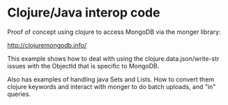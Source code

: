 # Clojure/Java interop code

Proof of concept using clojure to access MongoDB via the monger library:

http://clojuremongodb.info/

This example shows how to deal with using the clojure.data.json/write-str issues with the ObjectId that is specific to MongoDB.  

Also has examples of handling java Sets and Lists.  How to convert them clojure keywords and interact with monger to do batch uploads, and "in" queries.
